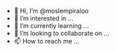 - 👋 Hi, I’m @moslempiraloo
- 👀 I’m interested in ...
- 🌱 I’m currently learning ...
- 💞️ I’m looking to collaborate on ...
- 📫 How to reach me ...

<!---
moslempiraloo/moslempiraloo is a ✨ special ✨ repository because its `README.md` (this file) appears on your GitHub profile.
You can click the Preview link to take a look at your changes.
--->
